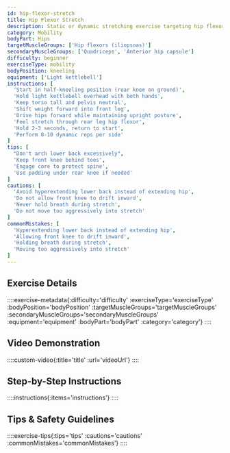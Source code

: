```yaml
---
id: hip-flexor-stretch
title: Hip Flexor Stretch
description: Static or dynamic stretching exercise targeting hip flexor complex, crucial for improving hip mobility and reducing lower back tension.
category: Mobility
bodyPart: Hips
targetMuscleGroups: ['Hip flexors (iliopsoas)']
secondaryMuscleGroups: ['Quadriceps', 'Anterior hip capsule']
difficulty: beginner
exerciseType: mobility
bodyPosition: kneeling
equipment: ['Light kettlebell']
instructions: [
  'Start in half-kneeling position (rear knee on ground)',
  'Hold light kettlebell overhead with both hands',
  'Keep torso tall and pelvis neutral',
  'Shift weight forward into front leg',
  'Drive hips forward while maintaining upright posture',
  'Feel stretch through rear leg hip flexor',
  'Hold 2-3 seconds, return to start',
  'Perform 8-10 dynamic reps per side'
]
tips: [
  "Don't arch lower back excessively",
  'Keep front knee behind toes',
  'Engage core to protect spine',
  'Use padding under rear knee if needed'
]
cautions: [
  'Avoid hyperextending lower back instead of extending hip',
  'Do not allow front knee to drift inward',
  'Never hold breath during stretch',
  'Do not move too aggressively into stretch'
]
commonMistakes: [
  'Hyperextending lower back instead of extending hip',
  'Allowing front knee to drift inward',
  'Holding breath during stretch',
  'Moving too aggressively into stretch'
]
---
```


## Exercise Details

::::exercise-metadata{:difficulty='difficulty' :exerciseType='exerciseType' :bodyPosition='bodyPosition' :targetMuscleGroups='targetMuscleGroups' :secondaryMuscleGroups='secondaryMuscleGroups' :equipment='equipment' :bodyPart='bodyPart' :category='category'}
::::

## Video Demonstration

::::custom-video{:title='title' :url='videoUrl'}
::::

## Step-by-Step Instructions

::::instructions{:items='instructions'}
::::

## Tips & Safety Guidelines

::::exercise-tips{:tips='tips' :cautions='cautions' :commonMistakes='commonMistakes'}
::::
